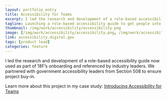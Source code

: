```yaml
---
layout: portfolio_entry
title: Accessibility for Teams
excerpt: I led the research and development of a role-based accessibility guide now used as part of 18F’s onboarding and referenced by industry leaders. Partnered with government accessibility leaders to ensure project buy-in.
tagline: Launching a role-based accessibility guide to get people into the practice of accessibility.
thumbnail: /img/work/accessibility/accessibility.png
image: [/img/work/accessibility/accessibility.png, /img/work/accessibility/accessibility-visual.png]
link: accessibility.digital.gov
tags: [product lead]
categories: feature
---
```


I led the research and development of a role-based accessibility guide now used as part of 18F’s onboarding and referenced by industry leaders. We partnered with government accessibility leaders from Section 508 to ensure project buy-in.

Learn more about this project in my case study: [Introducing Accessibility for Teams](https://18f.gsa.gov/2018/07/10/introducing-accessibility-for-teams/)